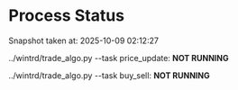 # Process Status

Snapshot taken at: 2025-10-09 02:12:27

../wintrd/trade_algo.py --task price_update: **NOT RUNNING**

../wintrd/trade_algo.py --task buy_sell: **NOT RUNNING**

